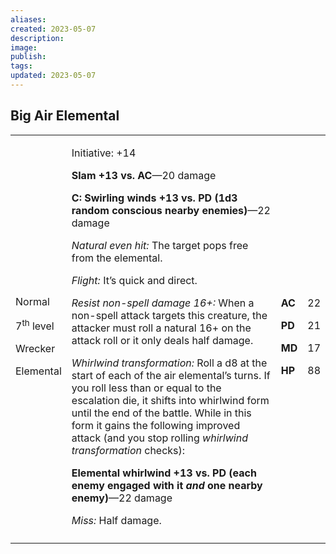 ```yaml
---
aliases: 
created: 2023-05-07
description: 
image: 
publish: 
tags: 
updated: 2023-05-07
---
```


## Big Air Elemental

<table>
<colgroup>
<col style="width: 16%" />
<col style="width: 72%" />
<col style="width: 5%" />
<col style="width: 5%" />
</colgroup>
<tbody>
<tr class="odd">
<td><p>Normal</p>
<p>7<sup>th</sup> level</p>
<p>Wrecker</p>
<p>Elemental</p></td>
<td><p>Initiative: +14</p>
<p><strong>Slam +13 vs. AC</strong>—20 damage</p>
<p><strong>C: Swirling winds +13 vs. PD (1d3 random conscious nearby
enemies)</strong>—22 damage</p>
<p><em>Natural even hit:</em> The target pops free from the
elemental.</p>
<p><em>Flight:</em> It’s quick and direct.</p>
<p><em>Resist non-spell damage 16+:</em> When a non-spell attack targets
this creature, the attacker must roll a natural 16+ on the attack roll
or it only deals half damage.</p>
<p><em>Whirlwind transformation:</em> Roll a d8 at the start of each of
the air elemental’s turns. If you roll less than or equal to the
escalation die, it shifts into whirlwind form until the end of the
battle. While in this form it gains the following improved attack (and
you stop rolling <em>whirlwind transformation</em> checks):</p>
<p><strong>Elemental whirlwind +13 vs. PD (each enemy engaged with it
<em>and</em> one nearby enemy)</strong>—22 damage</p>
<p><em>Miss:</em> Half damage.</p></td>
<td><p><strong>AC</strong></p>
<p><strong>PD</strong></p>
<p><strong>MD</strong></p>
<p><strong>HP</strong></p></td>
<td><p>22</p>
<p>21</p>
<p>17</p>
<p>88</p></td>
</tr>
<tr class="even">
<td></td>
<td></td>
<td></td>
<td></td>
</tr>
</tbody>
</table>

